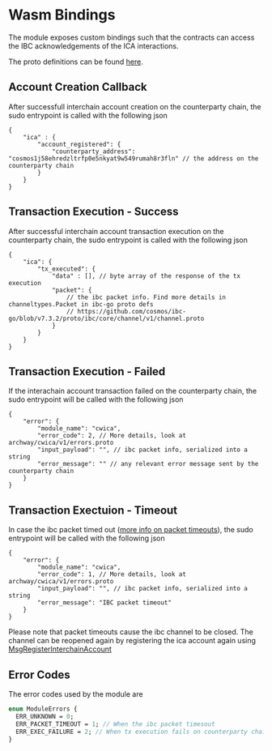 # Wasm Bindings

The module exposes custom bindings such that the contracts can access the IBC acknowledgements of the ICA interactions.

The proto definitions can be found [here](../../../proto/archway/cwica/v1/sudo.proto).

## Account Creation Callback

After successfull interchain account creation on the counterparty chain, the sudo entrypoint is called with the following json

```jsonc
{
	"ica" : {
		"account_registered": {
			"counterparty_address": "cosmos1j58ehredzltrfp0e5nkyat9w549rumah8r3fln" // the address on the counterparty chain
		}
	}
}
```

## Transaction Execution - Success

After successful interchain account transaction execution on the counterparty chain, the sudo entrypoint is called with the following json

```jsonc
{
	"ica": {
		"tx_executed": {
			"data" : [], // byte array of the response of the tx execution
			"packet": {  
				// the ibc packet info. Find more details in channeltypes.Packet in ibc-go proto defs
				// https://github.com/cosmos/ibc-go/blob/v7.3.2/proto/ibc/core/channel/v1/channel.proto
			}
		}
	}
}
```

## Transaction Execution - Failed 

If the interachain account transaction failed on the counterparty chain, the sudo entrypoint will be called with the following json

```jsonc
{
	"error": {
		"module_name": "cwica",
		"error_code": 2, // More details, look at archway/cwica/v1/errors.proto
		"input_payload": "", // ibc packet info, serialized into a string
		"error_message": "" // any relevant error message sent by the counterparty chain
	}
}
```

## Transaction Exectuion - Timeout

In case the ibc packet timed out ([more info on packet timeouts](https://ibc.cosmos.network/v7/ibc/overview?_highlight=timeout#receipts-and-timeouts)),  the sudo entrypoint will be called with the following json

```jsonc
{
	"error": {
		"module_name": "cwica",
		"error_code": 1, // More details, look at archway/cwica/v1/errors.proto
		"input_payload": "", // ibc packet info, serialized into a string
		"error_message": "IBC packet timeout" 
	}
}
```

Please note that packet timeouts cause the ibc channel to be closed. The channel can be reopened again by registering the ica account again using [MsgRegisterInterchainAccount](../../../proto/archway/cwica/v1/tx.proto)

## Error Codes

The error codes used by the module are

```protobuf
enum ModuleErrors {
  ERR_UNKNOWN = 0;
  ERR_PACKET_TIMEOUT = 1; // When the ibc packet timesout
  ERR_EXEC_FAILURE = 2; // When tx execution fails on counterparty chain
}
```
